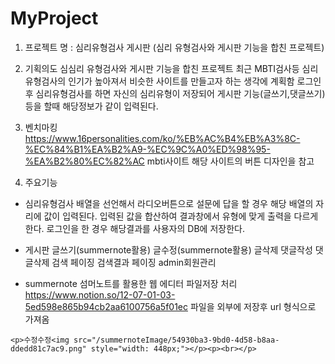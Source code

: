# MyProject
1. 프로젝트 명 : 심리유형검사 게시판 (심리 유형검사와 게시판 기능을 합친 프로젝트)

2. 기획의도
  심심리 유형검사와 게시판 기능을 합친 프로젝트
  최근 MBTI검사등 심리유형검사의 인기가 높아져서 비슷한 사이트를 만들고자 하는 생각에 계획함
  로그인 후 심리유형검사를 하면 자신의 심리유형이 저장되어 게시판 기능(글쓰기,댓글쓰기)등을 할때 해당정보가 같이 입력된다.
 
3. 벤치마킹
  https://www.16personalities.com/ko/%EB%AC%B4%EB%A3%8C-%EC%84%B1%EA%B2%A9-%EC%9C%A0%ED%98%95-%EA%B2%80%EC%82%AC
  mbti사이트 해당 사이트의 버튼 디자인을 참고

4. 주요기능
  - 심리유형검사
    배열을 선언해서 라디오버튼으로 설문에 답을 할 경우 해당 배열의 자리에 값이 입력된다.
    입력된 값을 합산하여 결과창에서 유형에 맞게 출력을 다르게 한다.
    로그인을 한 경우 해당결과를 사용자의 DB에 저장한다.
  - 게시판
    글쓰기(summernote활용)
    글수정(summernote활용)
    글삭제
    댓글작성
    댓글삭제
    검색
    페이징
    검색결과 페이징
    admin회원관리
 
 - summernote
  섬머노트를 활용한 웹 에디터
  파일저장 처리
  https://www.notion.so/12-07-01-03-5ed598e865b94cb2aa6100756a5f01ec
  파일을 외부에 저장후 url 형식으로 가져옴
  
  ```
  <p>수정수정<img src="/summernoteImage/54930ba3-9bd0-4d58-b8aa-ddedd81c7ac9.png" style="width: 448px;"></p><p><br></p>
  ```
